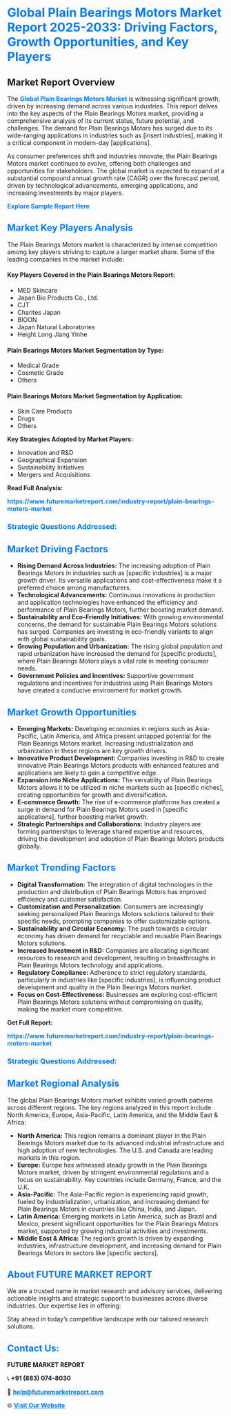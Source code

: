 <h1 style="color: #007BFF;">Global Plain Bearings Motors Market Report 2025-2033: Driving Factors, Growth Opportunities, and Key Players</h1>

<section id="overview">
<h2>Market Report Overview</h2>
<p>The <a href="https://www.futuremarketreport.com/industry-report/plain-bearings-motors-market" style="color: #007BFF; text-decoration: none;"><strong>Global Plain Bearings Motors Market</strong></a> is witnessing significant growth, driven by increasing demand across various industries. This report delves into the key aspects of the Plain Bearings Motors market, providing a comprehensive analysis of its current status, future potential, and challenges. The demand for Plain Bearings Motors has surged due to its wide-ranging applications in industries such as [insert industries], making it a critical component in modern-day [applications].</p>
<p>As consumer preferences shift and industries innovate, the Plain Bearings Motors market continues to evolve, offering both challenges and opportunities for stakeholders. The global market is expected to expand at a substantial compound annual growth rate (CAGR) over the forecast period, driven by technological advancements, emerging applications, and increasing investments by major players.</p>
</section>

<section id="overview">
<p><a href="https://www.futuremarketreport.com/request-sample/reportId=35407" style="color: #007BFF; text-decoration: none;"><strong>Explore Sample Report Here</strong></a></p>
</section>

<section id="key-players">
<h2 style="color: #007BFF;">Market Key Players Analysis</h2>
<p>The Plain Bearings Motors market is characterized by intense competition among key players striving to capture a larger market share. Some of the leading companies in the market include:</p>
<h4>Key Players Covered in the Plain Bearings Motors Report:</h4>
<ul><li>MED Skincare</li><li>Japan Bio Products Co., Ltd.</li><li>CJT</li><li>Charites Japan</li><li>BIOON</li><li>Japan Natural Laboratories</li><li>Height Long Jiang Yinhe</li></ul>
<h4>Plain Bearings Motors Market Segmentation by Type:</h4>
<ul><li>Medical Grade</li><li>Cosmetic Grade</li><li>Others</li></ul>

<h4>Plain Bearings Motors Market Segmentation by Application:</h4>
<ul><li>Skin Care Products</li><li>Drugs</li><li>Others</li></ul>
<p><strong>Key Strategies Adopted by Market Players:</strong></p>
<ul>
<li>Innovation and R&D</li>
<li>Geographical Expansion</li>
<li>Sustainability Initiatives</li>
<li>Mergers and Acquisitions</li>
</ul>
</section>

<section>
<p><strong>Read Full Analysis: </strong></p><a href="https://www.futuremarketreport.com/industry-report/plain-bearings-motors-market" style="color: #007BFF; text-decoration: none;"><strong>https://www.futuremarketreport.com/industry-report/plain-bearings-motors-market</strong></a>
<h3 style="color: #007BFF;">Strategic Questions Addressed:</h3>
</section>

<section id="driving-factors">
<h2 style="color: #007BFF;">Market Driving Factors</h2>
<ul>
<li><strong>Rising Demand Across Industries:</strong> The increasing adoption of Plain Bearings Motors in industries such as [specific industries] is a major growth driver. Its versatile applications and cost-effectiveness make it a preferred choice among manufacturers.</li>
<li><strong>Technological Advancements:</strong> Continuous innovations in production and application technologies have enhanced the efficiency and performance of Plain Bearings Motors, further boosting market demand.</li>
<li><strong>Sustainability and Eco-Friendly Initiatives:</strong> With growing environmental concerns, the demand for sustainable Plain Bearings Motors solutions has surged. Companies are investing in eco-friendly variants to align with global sustainability goals.</li>
<li><strong>Growing Population and Urbanization:</strong> The rising global population and rapid urbanization have increased the demand for [specific products], where Plain Bearings Motors plays a vital role in meeting consumer needs.</li>
<li><strong>Government Policies and Incentives:</strong> Supportive government regulations and incentives for industries using Plain Bearings Motors have created a conducive environment for market growth.</li>
</ul>
</section>

<section id="growth-opportunities">
<h2 style="color: #007BFF;">Market Growth Opportunities</h2>
<ul>
<li><strong>Emerging Markets:</strong> Developing economies in regions such as Asia-Pacific, Latin America, and Africa present untapped potential for the Plain Bearings Motors market. Increasing industrialization and urbanization in these regions are key growth drivers.</li>
<li><strong>Innovative Product Development:</strong> Companies investing in R&D to create innovative Plain Bearings Motors products with enhanced features and applications are likely to gain a competitive edge.</li>
<li><strong>Expansion into Niche Applications:</strong> The versatility of Plain Bearings Motors allows it to be utilized in niche markets such as [specific niches], creating opportunities for growth and diversification.</li>
<li><strong>E-commerce Growth:</strong> The rise of e-commerce platforms has created a surge in demand for Plain Bearings Motors used in [specific applications], further boosting market growth.</li>
<li><strong>Strategic Partnerships and Collaborations:</strong> Industry players are forming partnerships to leverage shared expertise and resources, driving the development and adoption of Plain Bearings Motors products globally.</li>
</ul>
</section>

<section id="trending-factors">
<h2 style="color: #007BFF;">Market Trending Factors</h2>
<ul>
<li><strong>Digital Transformation:</strong> The integration of digital technologies in the production and distribution of Plain Bearings Motors has improved efficiency and customer satisfaction.</li>
<li><strong>Customization and Personalization:</strong> Consumers are increasingly seeking personalized Plain Bearings Motors solutions tailored to their specific needs, prompting companies to offer customizable options.</li>
<li><strong>Sustainability and Circular Economy:</strong> The push towards a circular economy has driven demand for recyclable and reusable Plain Bearings Motors solutions.</li>
<li><strong>Increased Investment in R&D:</strong> Companies are allocating significant resources to research and development, resulting in breakthroughs in Plain Bearings Motors technology and applications.</li>
<li><strong>Regulatory Compliance:</strong> Adherence to strict regulatory standards, particularly in industries like [specific industries], is influencing product development and quality in the Plain Bearings Motors market.</li>
<li><strong>Focus on Cost-Effectiveness:</strong> Businesses are exploring cost-efficient Plain Bearings Motors solutions without compromising on quality, making the market more competitive.</li>
</ul>
</section>

<section>
<p><strong>Get Full Report: </strong></p><a href="https://www.futuremarketreport.com/industry-report/plain-bearings-motors-market" style="color: #007BFF; text-decoration: none;"><strong>https://www.futuremarketreport.com/industry-report/plain-bearings-motors-market</strong></a>
<h3 style="color: #007BFF;">Strategic Questions Addressed:</h3>
</section>


<section id="regional-analysis">
<h2 style="color: #007BFF;">Market Regional Analysis</h2>
<p>The global Plain Bearings Motors market exhibits varied growth patterns across different regions. The key regions analyzed in this report include North America, Europe, Asia-Pacific, Latin America, and the Middle East & Africa:</p>
<ul>
<li><strong>North America:</strong> This region remains a dominant player in the Plain Bearings Motors market due to its advanced industrial infrastructure and high adoption of new technologies. The U.S. and Canada are leading markets in this region.</li>
<li><strong>Europe:</strong> Europe has witnessed steady growth in the Plain Bearings Motors market, driven by stringent environmental regulations and a focus on sustainability. Key countries include Germany, France, and the U.K.</li>
<li><strong>Asia-Pacific:</strong> The Asia-Pacific region is experiencing rapid growth, fueled by industrialization, urbanization, and increasing demand for Plain Bearings Motors in countries like China, India, and Japan.</li>
<li><strong>Latin America:</strong> Emerging markets in Latin America, such as Brazil and Mexico, present significant opportunities for the Plain Bearings Motors market, supported by growing industrial activities and investments.</li>
<li><strong>Middle East & Africa:</strong> The region’s growth is driven by expanding industries, infrastructure development, and increasing demand for Plain Bearings Motors in sectors like [specific sectors].</li>
</ul>
</section>

<footer>
<h2 style="color: #007BFF;">About FUTURE MARKET REPORT</h2>
<p>We are a trusted name in market research and advisory services, delivering actionable insights and strategic support to businesses across diverse industries. Our expertise lies in offering:</p>

<p>Stay ahead in today’s competitive landscape with our tailored research solutions.</p>

<h2 style="color: #007BFF;">Contact Us:</h2>
<p><strong>FUTURE MARKET REPORT</strong></p>
<p>📞 <strong>+91 (883) 074-8030</strong></p>
<p>📧 <strong><a href="mailto:help@futuremarketreport.com" style="color: #007BFF;">help@futuremarketreport.com</a></strong></p>
<p>🌐 <strong><a href="https://www.futuremarketreport.com/" style="color: #007BFF;">Visit Our Website</a></strong></p>
</footer>